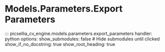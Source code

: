 # Models.Parameters.Export Parameters

::: picsellia_cv_engine.models.parameters.export_parameters
    handler: python
    options:
        show_submodules: false  # Hide submodules until clicked
        show_if_no_docstring: true
        show_root_heading: true
